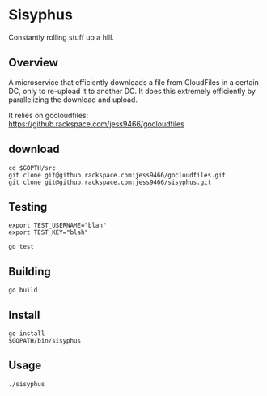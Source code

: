 # Sisyphus

Constantly rolling stuff up a hill.

## Overview

A microservice that efficiently downloads a file from CloudFiles in a certain
DC, only to re-upload it to another DC.  It does this extremely efficiently
by parallelizing the download and upload.

It relies on gocloudfiles: https://github.rackspace.com/jess9466/gocloudfiles

## download

    cd $GOPTH/src
    git clone git@github.rackspace.com:jess9466/gocloudfiles.git
    git clone git@github.rackspace.com:jess9466/sisyphus.git

## Testing

    export TEST_USERNAME="blah"
    export TEST_KEY="blah"

    go test

## Building

    go build

## Install

    go install
    $GOPATH/bin/sisyphus

## Usage

    ./sisyphus
